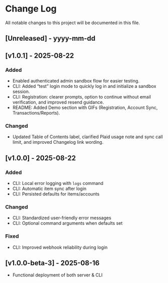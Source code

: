 # Change Log
All notable changes to this project will be documented in this file.

## [Unreleased] - yyyy-mm-dd

## [v1.0.1] - 2025-08-22

### Added
- Enabled authenticated admin sandbox flow for easier testing.
- CLI: Added “test” login mode to quickly log in and initialize a sandbox session.
- CLI: Registration: clearer prompts, option to continue without email verification, and improved resend guidance.
- README: Added Demo section with GIFs (Registration, Account Sync, Transactions/Reports).

### Changed
- Updated Table of Contents label, clarified Plaid usage note and sync call limit, and improved Changelog link wording.

## [v1.0.0] - 2025-08-22

### Added
- CLI: Local error logging with `logs` command
- CLI: Automatic item sync after login
- CLI: Persisted defaults for items/accounts

### Changed
- CLI: Standardized user-friendly error messages
- CLI: Optional command arguments when defaults set

### Fixed
- CLI: Improved webhook reliability during login


## [v1.0.0-beta-3] - 2025-08-16
- Functional deployment of both server & CLI